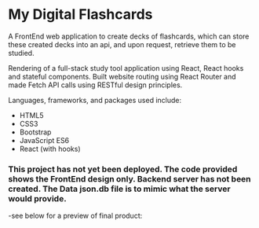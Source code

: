 # My Digital Flashcards

A FrontEnd web application to create decks of flashcards, which can store these created decks into an api, and upon request, retrieve them to be studied.


Rendering of a full-stack study tool application using React, React hooks and stateful components. Built website routing using React Router and made Fetch API calls using RESTful design principles.

Languages, frameworks, and packages used include:

* HTML5
* CSS3
* Bootstrap
* JavaScript ES6
* React (with hooks)

### This project has not yet been deployed.  The code provided shows the FrontEnd design only.  Backend server has not been created.  The Data json.db file is to mimic what the server would provide.


-see below for a preview of final product:
